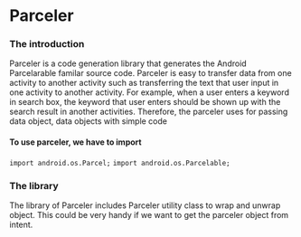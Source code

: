 # Parceler

### The introduction
Parceler is a code generation library that generates the Android Parcelarable familar source code. Parceler is easy to transfer data from one activity to another activity such as transferring the text that user input in one activity to another activity. For example, when a user enters a keyword in search box, the keyword that user enters should be shown up with the search result in another activities. Therefore, the parceler uses for passing data object, data objects with simple code 

#### To use parceler, we have to import

`import android.os.Parcel;`
`import android.os.Parcelable;`

### The library
The library of Parceler includes Parceler utility class to wrap and unwrap object. This could be very handy if we want to get the parceler object from intent.
